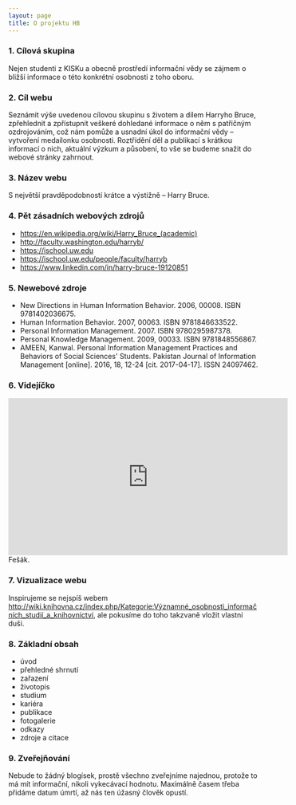 ```yaml
---
layout: page
title: O projektu HB
---
```


### 1. Cílová skupina 
Nejen studenti z KISKu a obecně prostředí informační vědy se zájmem o bližší informace o této konkrétní osobnosti z toho oboru.

### 2. Cíl webu
Seznámit výše uvedenou cílovou skupinu s životem a dílem Harryho Bruce, zpřehlednit a zpřístupnit veškeré dohledané informace o něm s patřičným ozdrojováním, což nám pomůže a usnadní úkol do informační vědy – vytvoření medailonku osobnosti. Roztřídění děl a publikací s krátkou informací o nich, aktuální výzkum a působení, to vše se budeme snažit do webové stránky zahrnout.

### 3. Název webu 
S největší pravděpodobností krátce a výstižně – Harry Bruce.

### 4. Pět zásadních webových zdrojů
- https://en.wikipedia.org/wiki/Harry_Bruce_(academic)
- http://faculty.washington.edu/harryb/
- https://ischool.uw.edu
- https://ischool.uw.edu/people/faculty/harryb
- https://www.linkedin.com/in/harry-bruce-19120851

### 5. Newebové zdroje 
- New Directions in Human Information Behavior. 2006, 00008. ISBN 9781402036675.
- Human Information Behavior. 2007, 00063. ISBN 9781846633522.
- Personal Information Management. 2007. ISBN 9780295987378.
- Personal Knowledge Management. 2009, 00033. ISBN 9781848556867.
- AMEEN, Kanwal. Personal Information Management Practices and Behaviors of Social Sciences' Students. Pakistan Journal of Information Management [online]. 2016, 18, 12-24 [cit. 2017-04-17]. ISSN 24097462.

### 6. Videjíčko
<iframe width="560" height="315" src="https://www.youtube.com/embed/B5i9mREyLzA" frameborder="0" allowfullscreen></iframe>
Fešák.

### 7. Vizualizace webu 
Inspirujeme se nejspíš webem http://wiki.knihovna.cz/index.php/Kategorie:Významné_osobnosti_informačních_studií_a_knihovnictví, ale pokusíme do toho takzvaně vložit vlastní duši.

### 8. Základní obsah
- úvod
- přehledné shrnutí
- zařazení
- životopis
- studium
- kariéra
- publikace
- fotogalerie
- odkazy
- zdroje a citace

### 9. Zveřejňování
Nebude to žádný blogísek, prostě všechno zveřejníme najednou, protože to má mít informační, nikoli vykecávací hodnotu. Maximálně časem třeba přidáme datum úmrtí, až nás ten úžasný člověk opustí.
